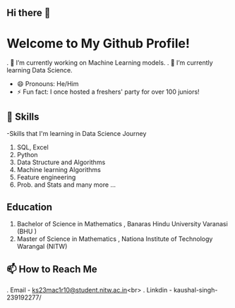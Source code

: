 ## Hi there 👋

# Welcome to My Github Profile!

. 🔭 I’m currently working on Machine Learning models.
. 🌱 I’m currently learning Data Science. 
- 😄 Pronouns: He/Him
- ⚡ Fun fact: I once hosted a freshers' party for over 100 juniors!

## 🌱 Skills
-Skills that I'm learning in Data Science Journey

1. SQL, Excel
2. Python
3. Data Structure and Algorithms
4. Machine learning Algorithms
5. Feature engineering
6. Prob. and Stats and many more ... 

## Education
1. Bachelor of Science in Mathematics , Banaras Hindu University Varanasi (BHU )
2. Master of Science in Mathematics , Nationa Institute of Technology Warangal (NITW)
## 📫 How to Reach Me
. Email - ks23mac1r10@student.nitw.ac.in<br\>
. Linkdin - kaushal-singh-239192277/

